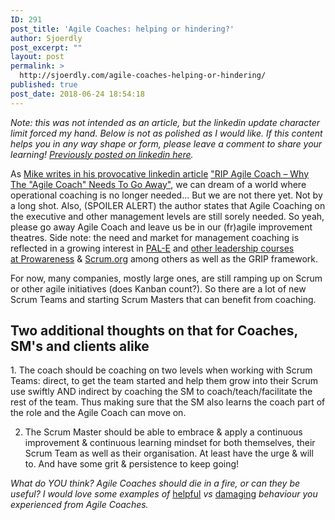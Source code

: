 ```yaml
---
ID: 291
post_title: 'Agile Coaches: helping or hindering?'
author: Sjoerdly
post_excerpt: ""
layout: post
permalink: >
  http://sjoerdly.com/agile-coaches-helping-or-hindering/
published: true
post_date: 2018-06-24 18:54:18
---
```

<em>Note: this was not intended as an article, but the linkedin update character limit forced my hand. Below is not as polished as I would like. If this content helps you in any way shape or form, please leave a comment to share your learning! <a href="https://www.linkedin.com/pulse/agile-coaches-helping-hindering-sjoerd-kranendonk/">Previously posted on linkedin here</a>.</em>

As <a href="https://www.linkedin.com/pulse/rip-agile-coach-why-coaches-dying-breed-mike-macisaac/" target="_blank" rel="noopener">Mike writes in his provocative linkedin article</a> <a href="https://www.linkedin.com/pulse/rip-agile-coach-why-coaches-dying-breed-mike-macisaac/" target="_blank" rel="noopener">"RIP Agile Coach – Why The "Agile Coach" Needs To Go Away"</a>, we can dream of a world where operational coaching is no longer needed... But we are not there yet. Not by a long shot. Also, (SPOILER ALERT) the author states that Agile Coaching on the executive and other management levels are still sorely needed. So yeah, please go away Agile Coach and leave us be in our (fr)agile improvement theatres. Side note: the need and market for management coaching is reflected in a growing interest in <a href="https://www.scrum.org/courses/professional-agile-leadership-essentials-training" target="_blank" rel="nofollow noopener">PAL-E</a> and <a href="https://www.agileacademy.nl/agile-leadership/" target="_blank" rel="nofollow noopener">other leadership courses at Prowareness</a> &amp; <a href="https://www.scrum.org/courses/professional-agile-leadership-essentials-training" target="_blank" rel="nofollow noopener">Scrum.org</a> among others as well as the GRIP framework.

For now, many companies, mostly large ones, are still ramping up on Scrum or other agile initiatives (does Kanban count?). So there are a lot of new Scrum Teams and starting Scrum Masters that can benefit from coaching.
<h2>Two additional thoughts on that for Coaches, SM's and clients alike</h2>
1. The coach should be coaching on two levels when working with Scrum Teams: direct, to get the team started and help them grow into their Scrum use swiftly AND indirect by coaching the SM to coach/teach/facilitate the rest of the team. Thus making sure that the SM also learns the coach part of the role and the Agile Coach can move on.

2. The Scrum Master should be able to embrace &amp; apply a continuous improvement &amp; continuous learning mindset for both themselves, their Scrum Team as well as their organisation. At least have the urge &amp; will to. And have some grit &amp; persistence to keep going!

<em>What do YOU think? Agile Coaches should die in a fire, or can they be useful? I would love some examples of </em><span style="text-decoration: underline;">helpful</span><em> vs </em><span style="text-decoration: underline;">damaging</span><em> behaviour you experienced from Agile Coaches.</em>